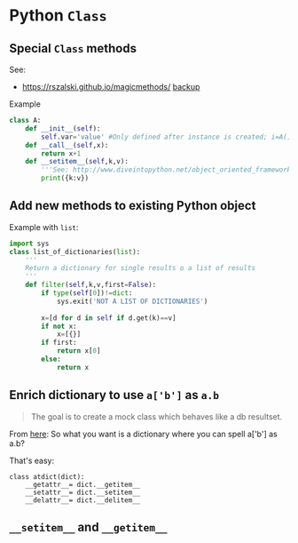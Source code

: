 # Python `Class`

## Special `Class` methods
See:
* https://rszalski.github.io/magicmethods/ [backup](https://web.archive.org/web/20190818113856/https://rszalski.github.io/magicmethods/) 
 
Example
```python
class A:
    def __init__(self):
        self.var='value' #Only defined after instance is created; i=A() -> A.var
    def __call__(self,x):
        return x+1
    def __setitem__(self,k,v):
        '''See: http://www.diveintopython.net/object_oriented_framework/special_class_methods.html'''
        print({k:v})
```

## Add new methods to existing Python object
Example with `list`:
```python
import sys
class list_of_dictionaries(list):
    '''
    Return a dictionary for single results o a list of results
    '''
    def filter(self,k,v,first=False):
        if type(self[0])!=dict:
            sys.exit('NOT A LIST OF DICTIONARIES')
        
        x=[d for d in self if d.get(k)==v]
        if not x:
            x=[{}]
        if first:
            return x[0]
        else:
            return x
```

## Enrich dictionary to use `a['b']` as `a.b`
> The goal is to create a mock class which behaves like a db resultset.

From [here](https://stackoverflow.com/a/1328686/2268280): So what you want is a dictionary where you can spell a['b'] as a.b?

That's easy:

    class atdict(dict):
        __getattr__= dict.__getitem__
        __setattr__= dict.__setitem__
        __delattr__= dict.__delitem__

## `__setitem__` and `__getitem__`
